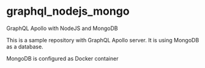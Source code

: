 # graphql_nodejs_mongo
GraphQL Apollo with NodeJS and MongoDB

This is a sample repository with GraphQL Apollo server. It is using MongoDB as a database.

MongoDB is configured as Docker container
